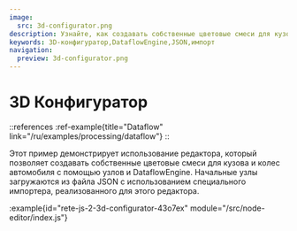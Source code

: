 ```yaml
---
image:
  src: 3d-configurator.png
description: Узнайте, как создавать собственные цветовые смеси для кузова и колес автомобиля с помощью этого примера 3D-конфигуратора, использующего редактор. Редактор использует DataflowEngine для обработки узлов и загружает начальные узлы из файла JSON с помощью специального импортера.
keywords: 3D-конфигуратор,DataflowEngine,JSON,импорт
navigation:
  preview: 3d-configurator.png
---
```


# 3D Конфигуратор

::references
:ref-example{title="Dataflow" link="/ru/examples/processing/dataflow"}
::

Этот пример демонстрирует использование редактора, который позволяет создавать собственные цветовые смеси для кузова и колес автомобиля с помощью узлов и DataflowEngine. Начальные узлы загружаются из файла JSON с использованием специального импортера, реализованного для этого редактора.

:example{id="rete-js-2-3d-configurator-43o7ex" module="/src/node-editor/index.js"}
